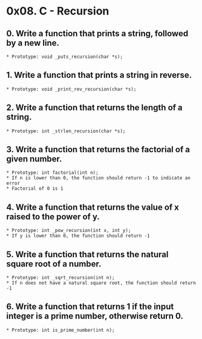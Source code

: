 # 0x08. C - Recursion
## 0. Write a function that prints a string, followed by a new line.
	* Prototype: void _puts_recursion(char *s);
## 1. Write a function that prints a string in reverse.
	* Prototype: void _print_rev_recursion(char *s);
## 2. Write a function that returns the length of a string.
	* Prototype: int _strlen_recursion(char *s);
## 3. Write a function that returns the factorial of a given number.
	* Prototype: int factorial(int n);
	* If n is lower than 0, the function should return -1 to indicate an error
	* Factorial of 0 is 1
## 4. Write a function that returns the value of x raised to the power of y.
	* Prototype: int _pow_recursion(int x, int y);
	* If y is lower than 0, the function should return -1
## 5. Write a function that returns the natural square root of a number.
	* Prototype: int _sqrt_recursion(int n);
	* If n does not have a natural square root, the function should return -1
## 6. Write a function that returns 1 if the input integer is a prime number, otherwise return 0.
	* Prototype: int is_prime_number(int n);

